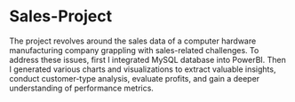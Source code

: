 # Sales-Project
The project revolves around the sales data of a computer hardware manufacturing company grappling with sales-related challenges. 
To address these issues, first I integrated MySQL database into PowerBI. Then I generated various charts and visualizations to extract valuable insights, conduct customer-type analysis, evaluate profits, and gain a deeper understanding of performance metrics.
